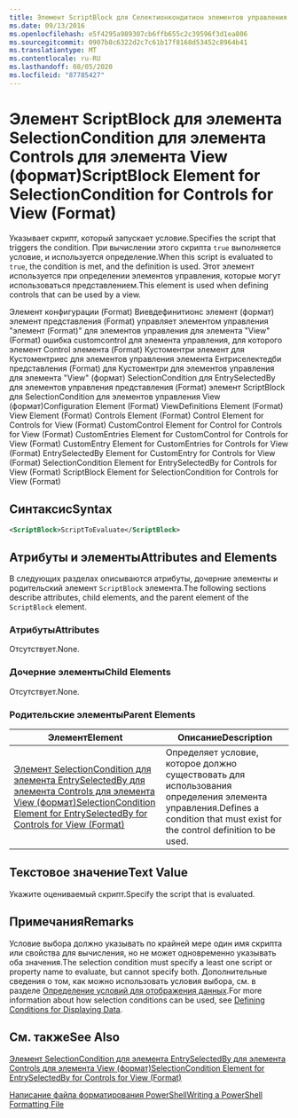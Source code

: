 ```yaml
---
title: Элемент ScriptBlock для Селектионкондитион элементов управления для представления (Format) | Документация Майкрософт
ms.date: 09/13/2016
ms.openlocfilehash: e5f4295a989307cb6ffb655c2c39596f3d1ea806
ms.sourcegitcommit: 0907b8c6322d2c7c61b17f8168d53452c8964b41
ms.translationtype: MT
ms.contentlocale: ru-RU
ms.lasthandoff: 08/05/2020
ms.locfileid: "87785427"
---
```

# <a name="scriptblock-element-for-selectioncondition-for-controls-for-view-format"></a><span data-ttu-id="d3dfd-102">Элемент ScriptBlock для элемента SelectionCondition для элемента Controls для элемента View (формат)</span><span class="sxs-lookup"><span data-stu-id="d3dfd-102">ScriptBlock Element for SelectionCondition for Controls for View (Format)</span></span>

<span data-ttu-id="d3dfd-103">Указывает скрипт, который запускает условие.</span><span class="sxs-lookup"><span data-stu-id="d3dfd-103">Specifies the script that triggers the condition.</span></span> <span data-ttu-id="d3dfd-104">При вычислении этого скрипта `true` выполняется условие, и используется определение.</span><span class="sxs-lookup"><span data-stu-id="d3dfd-104">When this script is evaluated to `true`, the condition is met, and the definition is used.</span></span> <span data-ttu-id="d3dfd-105">Этот элемент используется при определении элементов управления, которые могут использоваться представлением.</span><span class="sxs-lookup"><span data-stu-id="d3dfd-105">This element is used when defining controls that can be used by a view.</span></span>

<span data-ttu-id="d3dfd-106">Элемент конфигурации (Format) Виевдефинитионс элемент (формат) элемент представления (Format) управляет элементом управления "элемент (Format)" для элементов управления для элемента "View" (Format) ошибка customcontrol для элемента управления, для которого элемент Control элемента (Format) Кустоментри элемент для Кустоментриес для элементов управления элемента Ентриселектедби представления (Format) для Кустоментри для элементов управления для элемента "View" (формат) SelectionCondition для EntrySelectedBy для элементов управления представления (Format) элемент ScriptBlock для SelectionCondition для элементов управления View (формат)</span><span class="sxs-lookup"><span data-stu-id="d3dfd-106">Configuration Element (Format) ViewDefinitions Element (Format) View Element (Format) Controls Element (Format) Control Element for Controls for View (Format) CustomControl Element for Control for Controls for View (Format) CustomEntries Element for CustomControl for Controls for View (Format) CustomEntry Element for CustomEntries for Controls for View (Format) EntrySelectedBy Element for CustomEntry for Controls for View (Format) SelectionCondition Element for EntrySelectedBy for Controls for View (Format) ScriptBlock Element for SelectionCondition for Controls for View (Format)</span></span>

## <a name="syntax"></a><span data-ttu-id="d3dfd-107">Синтаксис</span><span class="sxs-lookup"><span data-stu-id="d3dfd-107">Syntax</span></span>

```xml
<ScriptBlock>ScriptToEvaluate</ScriptBlock>
```

## <a name="attributes-and-elements"></a><span data-ttu-id="d3dfd-108">Атрибуты и элементы</span><span class="sxs-lookup"><span data-stu-id="d3dfd-108">Attributes and Elements</span></span>

<span data-ttu-id="d3dfd-109">В следующих разделах описываются атрибуты, дочерние элементы и родительский элемент `ScriptBlock` элемента.</span><span class="sxs-lookup"><span data-stu-id="d3dfd-109">The following sections describe attributes, child elements, and the parent element of the `ScriptBlock` element.</span></span>

### <a name="attributes"></a><span data-ttu-id="d3dfd-110">Атрибуты</span><span class="sxs-lookup"><span data-stu-id="d3dfd-110">Attributes</span></span>

<span data-ttu-id="d3dfd-111">Отсутствует.</span><span class="sxs-lookup"><span data-stu-id="d3dfd-111">None.</span></span>

### <a name="child-elements"></a><span data-ttu-id="d3dfd-112">Дочерние элементы</span><span class="sxs-lookup"><span data-stu-id="d3dfd-112">Child Elements</span></span>

<span data-ttu-id="d3dfd-113">Отсутствует.</span><span class="sxs-lookup"><span data-stu-id="d3dfd-113">None.</span></span>

### <a name="parent-elements"></a><span data-ttu-id="d3dfd-114">Родительские элементы</span><span class="sxs-lookup"><span data-stu-id="d3dfd-114">Parent Elements</span></span>

|<span data-ttu-id="d3dfd-115">Элемент</span><span class="sxs-lookup"><span data-stu-id="d3dfd-115">Element</span></span>|<span data-ttu-id="d3dfd-116">Описание</span><span class="sxs-lookup"><span data-stu-id="d3dfd-116">Description</span></span>|
|-------------|-----------------|
|[<span data-ttu-id="d3dfd-117">Элемент SelectionCondition для элемента EntrySelectedBy для элемента Controls для элемента View (формат)</span><span class="sxs-lookup"><span data-stu-id="d3dfd-117">SelectionCondition Element for EntrySelectedBy for Controls for View (Format)</span></span>](./selectioncondition-element-for-entryselectedby-for-controls-for-view-format.md)|<span data-ttu-id="d3dfd-118">Определяет условие, которое должно существовать для использования определения элемента управления.</span><span class="sxs-lookup"><span data-stu-id="d3dfd-118">Defines a condition that must exist for the control definition to be used.</span></span>|

## <a name="text-value"></a><span data-ttu-id="d3dfd-119">Текстовое значение</span><span class="sxs-lookup"><span data-stu-id="d3dfd-119">Text Value</span></span>

<span data-ttu-id="d3dfd-120">Укажите оцениваемый скрипт.</span><span class="sxs-lookup"><span data-stu-id="d3dfd-120">Specify the script that is evaluated.</span></span>

## <a name="remarks"></a><span data-ttu-id="d3dfd-121">Примечания</span><span class="sxs-lookup"><span data-stu-id="d3dfd-121">Remarks</span></span>

<span data-ttu-id="d3dfd-122">Условие выбора должно указывать по крайней мере один имя скрипта или свойства для вычисления, но не может одновременно указывать оба значения.</span><span class="sxs-lookup"><span data-stu-id="d3dfd-122">The selection condition must specify a least one script or property name to evaluate, but cannot specify both.</span></span> <span data-ttu-id="d3dfd-123">Дополнительные сведения о том, как можно использовать условия выбора, см. в разделе [Определение условий для отображения данных](./defining-conditions-for-displaying-data.md).</span><span class="sxs-lookup"><span data-stu-id="d3dfd-123">For more information about how selection conditions can be used, see [Defining Conditions for Displaying Data](./defining-conditions-for-displaying-data.md).</span></span>

## <a name="see-also"></a><span data-ttu-id="d3dfd-124">См. также</span><span class="sxs-lookup"><span data-stu-id="d3dfd-124">See Also</span></span>

[<span data-ttu-id="d3dfd-125">Элемент SelectionCondition для элемента EntrySelectedBy для элемента Controls для элемента View (формат)</span><span class="sxs-lookup"><span data-stu-id="d3dfd-125">SelectionCondition Element for EntrySelectedBy for Controls for View (Format)</span></span>](./selectioncondition-element-for-entryselectedby-for-controls-for-view-format.md)

[<span data-ttu-id="d3dfd-126">Написание файла форматирования PowerShell</span><span class="sxs-lookup"><span data-stu-id="d3dfd-126">Writing a PowerShell Formatting File</span></span>](./writing-a-powershell-formatting-file.md)

